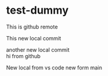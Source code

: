 # test-dummy

This is github remote

This new local commit

another new local commit
<br>
hi from github

New local from vs code
new form main
